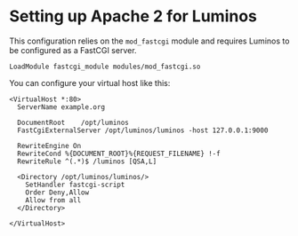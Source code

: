 # Setting up Apache 2 for Luminos

This configuration relies on the ``mod_fastcgi`` module and requires Luminos to be configured as a FastCGI server.

    LoadModule fastcgi_module modules/mod_fastcgi.so

You can configure your virtual host like this:

    <VirtualHost *:80>
      ServerName example.org

      DocumentRoot    /opt/luminos
      FastCgiExternalServer /opt/luminos/luminos -host 127.0.0.1:9000

      RewriteEngine On
      RewriteCond %{DOCUMENT_ROOT}%{REQUEST_FILENAME} !-f
      RewriteRule ^(.*)$ /luminos [QSA,L]

      <Directory /opt/luminos/luminos/>
        SetHandler fastcgi-script
        Order Deny,Allow
        Allow from all
      </Directory>

    </VirtualHost>

